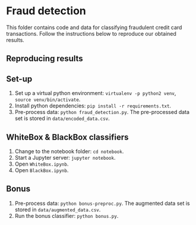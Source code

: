 # Fraud detection
This folder contains code and data for classifying fraudulent credit card transactions. Follow the instructions below to reproduce our obtained results.

## Reproducing results

## Set-up

1. Set up a virtual python environment: `virtualenv -p python2 venv`, `source venv/bin/activate`.
2. Install python dependencies: `pip install -r requirements.txt`.
3. Pre-process data: `python fraud_detection.py`. The pre-processed data set is stored in `data/encoded_data.csv`.

## WhiteBox & BlackBox classifiers

1. Change to the notebook folder: `cd notebook`.
2. Start a Jupyter server: `jupyter notebook`.
3. Open `WhiteBox.ipynb`.
4. Open `BlackBox.ipynb`.

## Bonus

1. Pre-process data: `python bonus-preproc.py`. The augmented data set is stored in `data/augmented_data.csv`.
2. Run the bonus classifier: `python bonus.py`.
